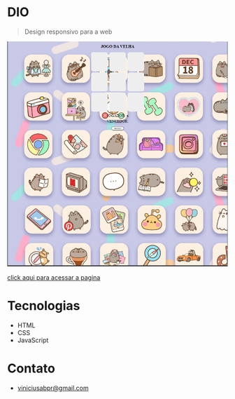 # DIO

>Design responsivo para a web



![Preview](jv.png)


[click aqui para acessar a pagina](https://viniciusabpr.github.io/-jogo-da-velha/)



# Tecnologias
- HTML
- CSS
- JavaScript


# Contato
- viniciusabpr@gmail.com


